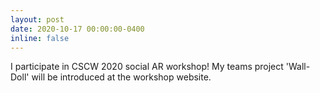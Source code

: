 ```yaml
---
layout: post
date: 2020-10-17 00:00:00-0400
inline: false
---
```


I participate in CSCW 2020 social AR workshop! My teams project 'Wall-Doll' will be introduced at the workshop website.

